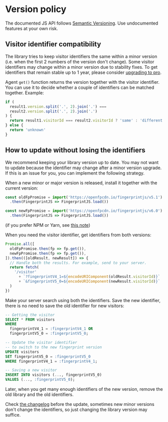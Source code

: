 # Version policy

The documented JS API follows [Semantic Versioning](https://semver.org).
Use undocumented features at your own risk.

## Visitor identifier compatibility

The library tries to keep visitor identifiers the same within a minor version (i.e. when the first 2 numbers of the version don't change).
Some visitor identifiers may change within a minor version due to stability fixes.
To get identifiers that remain stable up to 1 year, please consider [upgrading to pro](https://dashboard.fingerprint.com).

Agent `get()` function returns the version together with the visitor identifier.
You can use it to decide whether a couple of identifiers can be matched together.
Example:

```js
if (
  result1.version.split('.', 2).join('.') ===
  result2.version.split('.', 2).join('.')
) {
  return result1.visitorId === result2.visitorId ? 'same' : 'different'
} else {
  return 'unknown'
}
```

## How to update without losing the identifiers

We recommend keeping your library version up to date.
You may not want to update because the identifier may change after a minor version upgrade.
If this is an issue for you, you can implement the following strategy.

When a new minor or major version is released, install it together with the current version:

```ts
const oldFpPromise = import('https://openfpcdn.io/fingerprintjs/v5.1')
  .then(FingerprintJS => FingerprintJS.load())

const newFpPromise = import('https://openfpcdn.io/fingerprintjs/v6.0')
  .then(FingerprintJS => FingerprintJS.load())
```

(if you prefer NPM or Yarn, see [this note](https://stackoverflow.com/a/56495651/1118709))

When you need the visitor identifier, get identifiers from both versions:

```js
Promise.all([
  oldFpPromise.then(fp => fp.get()),
  newFpPromise.then(fp => fp.get()),
]).then(([oldResult, newResult]) => {
  // Handle both the results. For example, send to your server.
  return fetch(
    '/visitor'
      + `?fingerprintV4_1=${encodeURIComponent(oldResult.visitorId)}`
      + `&fingerprintV5_0=${encodeURIComponent(newResult.visitorId)}`
  )
})
```

Make your server search using both the identifiers.
Save the new identifier, there is no need to save the old identifier for new visitors:

```sql
-- Getting the visitor
SELECT * FROM visitors
WHERE
  fingerprintV4_1 = :fingerprintV4_1 OR
  fingerprintV5_0 = :fingerprintV5_0;

-- Update the visitor identifier
-- to switch to the new fingerprint version
UPDATE visitors
SET fingerprintV5_0 = :fingerprintV5_0
WHERE fingerprintV4_1 = :fingerprintV4_1;

-- Saving a new visitor
INSERT INTO visitors (..., fingerprintV5_0)
VALUES (..., :fingerprintV5_0);
```

Later, when you get many enough identifiers of the new version, remove the old library and the old identifiers.

Check [the changelog](https://github.com/fingerprintjs/fingerprintjs/releases) before the update, sometimes new minor
versions don't change the identifiers, so just changing the library version may suffice.
